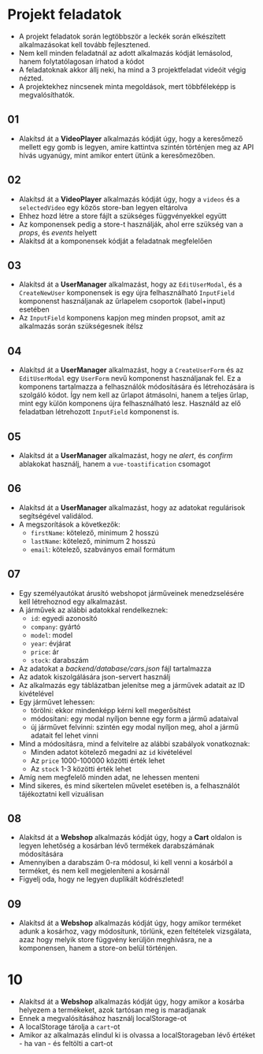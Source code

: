 # Projekt feladatok
- A projekt feladatok során legtöbbször a leckék során elkészített alkalmazásokat kell tovább fejlesztened.  
- Nem kell minden feladatnál az adott alkalmazás kódját lemásolod, hanem folytatólagosan írhatod a kódot
- A feladatoknak akkor állj neki, ha mind a 3 projektfeladat videóit végig nézted.
- A projektekhez nincsenek minta megoldások, mert többféleképp is megvalósíthatók.

## 01 
- Alakítsd át a **VideoPlayer** alkalmazás kódját úgy, hogy a keresőmező mellett egy gomb is legyen, amire kattintva szintén történjen meg az API hívás ugyanúgy, mint amikor entert ütünk a keresőmezőben.

## 02
- Alakítsd át a **VideoPlayer** alkalmazás kódját úgy, hogy a `videos` és a `selectedVideo` egy közös store-ban legyen eltárolva
- Ehhez hozd létre a store fájlt a szükséges függvényekkel együtt
- Az komponensek pedig a store-t használják, ahol erre szükség van a _props_, és _events_ helyett
- Alakítsd át a komponensek kódját a feladatnak megfelelően

## 03
- Alakítsd át a **UserManager** alkalmazást, hogy az `EditUserModal`, és a `CreateNewUser` komponensek is egy újra felhasználható `InputField` komponenst használjanak az űrlapelem csoportok (label+input) esetében 
- Az `InputField` komponens kapjon meg minden propsot, amit az alkalmazás során szükségesnek ítélsz

## 04
- Alakítsd át a **UserManager** alkalmazást, hogy a `CreateUserForm` és az `EditUserModal` egy `UserForm` nevű komponenst használjanak fel. Ez a komponens tartalmazza a felhasználók módosítására és létrehozására is szolgáló kódot. Így nem kell az űrlapot átmásolni, hanem a teljes űrlap, mint egy külön komponens újra felhasználható lesz. Használd az elő feladatban létrehozott `InputField` komponenst is.

## 05
- Alakítsd át a **UserManager** alkalmazást, hogy ne _alert_, és _confirm_ ablakokat használj, hanem a `vue-toastification` csomagot

## 06
- Alakítsd át a **UserManager** alkalmazást, hogy az adatokat regulárisok segítségével validálod.
- A megszorítások a következők:
  - `firstName`: kötelező, minimum 2 hosszú
  - `lastName`: kötelező, minimum 2 hosszú
  - `email`: kötelező, szabványos email formátum

## 07
- Egy személyautókat árusító webshopot járműveinek menedzselésére kell létrehoznod egy alkalmazást.
- A járművek az alábbi adatokkal rendelkeznek:
  - `id`: egyedi azonosító
  - `company`: gyártó
  - `model`: model
  - `year`: évjárat
  - `price`: ár
  - `stock`: darabszám
- Az adatokat a _backend/database/cars.json_ fájl tartalmazza
- Az adatok kiszolgálására json-servert használj
- Az alkalmazás egy táblázatban jelenítse meg a járművek adatait az ID kivételével
- Egy járművet lehessen:
  - törölni: ekkor mindenképp kérni kell megerősítést
  - módosítani: egy modal nyíljon benne egy form a jármű adataival
  - új járművet felvinni: szintén egy modal nyíljon meg, ahol a jármű adatait fel lehet vinni
- Mind a módosításra, mind a felvitelre az alábbi szabályok vonatkoznak:
  - Minden adatot kötelező megadni az `id` kivételével
  - Az `price` 1000-100000 közötti érték lehet
  - Az `stock` 1-3 közötti érték lehet
- Amíg nem megfelelő minden adat, ne lehessen menteni
- Mind sikeres, és mind sikertelen művelet esetében is, a felhasználót tájékoztatni kell vizuálisan
  
## 08
- Alakítsd át a **Webshop** alkalmazás kódját úgy, hogy a **Cart** oldalon is legyen lehetőség a kosárban lévő termékek darabszámának módosítására
- Amennyiben a darabszám 0-ra módosul, ki kell venni a kosárból a terméket, és nem kell megjeleníteni a kosárnál
- Figyelj oda, hogy ne legyen duplikált kódrészleted!

## 09
- Alakítsd át a **Webshop** alkalmazás kódját úgy, hogy amikor terméket adunk a kosárhoz, vagy módosítunk, törlünk, ezen feltételek vizsgálata, azaz hogy melyik store függvény kerüljön meghívásra, ne a komponensen, hanem a store-on belül történjen.

# 10
- Alakítsd át a **Webshop** alkalmazás kódját úgy, hogy amikor a kosárba helyezem a termékeket, azok tartósan meg is maradjanak
- Ennek a megvalósításához használj localStorage-ot
- A localStorage tárolja a `cart`-ot
- Amikor az alkalmazás elindul ki is olvassa a localStorageban lévő értéket - ha van -  és feltölti a cart-ot